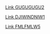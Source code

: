 [Link GUGUGUGU2](https://addons.mozilla.org/en-US/firefox/addon/ublock-origin/)


[Link DJIWINDNIW1](https://addons.mozilla.org/en-US/firefox/addon/buster-captcha-solver/)


[Link FMLFMLW5](https://tetetetee2e.blogspot.com/2024/03/blog-post.html)

